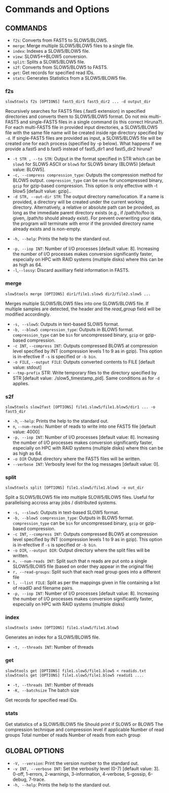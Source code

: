 # Commands and Options

## COMMANDS

* `f2s`:
         Converts from FAST5 to SLOW5/BLOW5.
* `merge`:
         Merge multiple SLOW5/BLOW5 files to a single file.
* `index`:
         Indexes a SLOW5/BLOW5 file.
* `view`:
         SLOW5<->BLOW5 conversion.
* `split`:
         Splits a SLOW5/BLOW5 file.
* `s2f`:
         Converts from SLOW5/BLOW5 to FAST5.
* `get`:
         Get records for specified read IDs.
* `stats`:
         Generates Statistics from a SLOW5/BLOW5 file.



### f2s

`slow5tools f2s [OPTIONS] fast5_dir1 fast5_dir2 ... -d output_dir`

Recursively searches for FAST5 files (.fast5 extension) in specified directories and converts them to SLOW5/BLOW5 format. Do not mix multi-FAST5 and single-FAST5 files in a single command (is this correct Hiruna?). For each multi-FAST5 file in provided input directories, a SLOW5/BLOW5 file with the same file name will be created inside rge directory specified by `-d`. If single-FAST5 files are provided as input, a SLOW5/BLOW5 file will be created one for each process (specified by -p below).
What happens if we provide a.fast5 and b.fast5 instead of fast5_dir1 and fast5_dir2 hiruna?

*  `-t STR , --to STR`:
   Output in the format specified in STR which can be `slow5` for SLOW5 ASCII or `blow5` for SLOW5 binary (BLOW5) [default value: BLOW5].
*  `-c, --compress compression_type`:
   Outputs the compression method for BLOW5 output. `compression_type` can be `none` for uncompressed binary, `gzip` for gzip-based compression. This option is only effective with -t blow5 [default value: gzip]..
*  `-d STR, --out-dir STR`:
   The output directory name/location. If a name is provided, a directory will be created under the current working directory. Alternatively, a relative or absolute path can be provided, as long as the immediate parent directory exists (e.g., if /path/to/foo is given, /path/to should already exist).  For prevent overwriting your data, the program will terminate with error if the provided directory name already exists and is non-empty.
<!--
*  `-c INT`, `--compress INT`:
   Outputs compressed BLOW5 at compression level specified by INT (compression levels 1 to 9 as in gzip). This option is in-efective if `-s` is specified or `-b bin`.
-->
*  `-h, --help`:
   Prints the help to the standard out.
<!--
*  `-i FILE`, `--index FILE`
   Generates SLOW5/BLOW5 index.
*  `-o FILE`, `--output FILE`:
   Outputs converted contents to FILE [default value: stdout]
-->
*  `-p, --iop INT`:
    Number of I/O processes [default value: 8]. Increasing the number of I/O processes makes conversion significantly faster, especially on HPC with RAID systems (multiple disks) where this can be as high as 64.
*   `-l`,`--lossy`:
    Discard auxilliary field information in FAST5.
<!--
*  `--no-merge DIR`:
    Convert each FAST5 file to a separate SLOW5/BLOW5 and write to the directory specified by DIR. `-o` is ineffective with this option.
*  `--no-recursion`:
    Do not recursively search for FAST5 files in specified directories.
-->



### merge

`slow5tools merge [OPTIONS] dir1/file1.slow5 dir2/file2.slow5 ...`

Merges multiple SLOW5/BLOW5 files into one SLOW5/BLOW5 file. If multiple samples are detected, the header and the *read_group* field will be modified accordingly.
*  `-s, --slow5`:
   Outputs in text-based SLOW5 format.
*  `-b, --blow5 compression_type`:
   Outputs in BLOW5 format. `compression_type` can be `bin` for uncompressed binary, `gzip` or gzip-based compression.
*  `-c INT`, `--compress INT`:
   Outputs compressed BLOW5 at compression level specified by INT (compression levels 1 to 9 as in gzip). This option is in-efective if `-s` is specified or `-b bin`.
*  `-o FILE`, `--output FILE`:
   Outputs converted contents to FILE [default value: stdout]
*  `--tmp-prefix` STR:
    Write temporary files to the directory specified by STR [default value: ./slow5_timestamp_pid]. Same conditions as for `-d` applies.

### s2f

`slow5tools slow2fast [OPTIONS] file1.slow5/file1.blow5/dir1 ... -o fast5_dir`

*  `-h`, `--help`:
   Prints the help to the standard out.
*  `n`, `--num-reads`:
   Number of reads to write into one FAST5 file [default value: 4000]
*  `-p, --iop INT`:
   Number of I/O processes [default value: 8]. Increasing the number of I/O processes makes conversion significantly faster, especially on HPC with RAID systems (multiple disks) where this can be as high as 64.
*   `-o DIR`
   Output directory where the FAST5 files will be written.
*  `--verbose INT`:
    Verbosity level for the log messages [default value: 0].


### split

`slow5tools split [OPTIONS] file1.slow5/file1.blow5 -o out_dir`

Split a SLOW5/BLOW5 file into multiple SLOW5/BLOW5 files. Useful for parallelising accross array jobs / distributed systems.

*  `-s, --slow5`:
   Outputs in text-based SLOW5 format.
*  `-b, --blow5 compression_type`:
   Outputs in BLOW5 format. `compression_type` can be `bin` for uncompressed binary, `gzip` or gzip-based compression.
*  `-c INT`, `--compress INT`:
   Outputs compressed BLOW5 at compression level specified by INT (compression levels 1 to 9 as in gzip). This option is in-efective if `-s` is specified or `-b bin`.
*  `-o DIR`, `--output DIR`:
   Output directory where the split files will be written.
*  `n, --num-reads INT`:
   Split such that n reads are put onto a single SLOW5/BLOW5 file (based on order they appear in the original file)
*  `r, --read-groups`:
   Split such that each read group goes into a different file
*  `l, --list FILE`:
   Split as per the mappings given in file containing a list of readID and filename pairs.
*  `-p, --iop INT`:
   Number of I/O processes [default value: 8]. Increasing the number of I/O processes makes conversion significantly faster, especially on HPC with RAID systems (multiple disks)



### index

`slow5tools index [OPTIONS] file1.slow5/file1.blow5`

Generates an index for a SLOW5/BLOW5 file.
* `-t, --threads INT`:
   Number of threads

### get

`slow5tools get [OPTIONS] file1.slow5/file1.blow5 < readids.txt`
`slow5tools get [OPTIONS] file1.slow5/file1.blow5 readid1 ....`

* `-t, --threads INT`:
   Number of threads
* `-K, --batchsize`
   The batch size

Get records for specified read IDs.


### stats

Get statistics of a SLOW5/BLOW5 file
Should print if SLOW5 or BLOW5
The compression technique and compression level if applicable
Number of read groups
Total number of reads
Number of reads from each group


## GLOBAL OPTIONS

*  `-V, --version`:
    Print the version number to the standard out.
*  `-v INT, --verbose INT`:
    Set the verbosity level (0-7) [default value: 3]. 0-off, 1-errors, 2-warnings, 3-information, 4-verbose, 5-gossip, 6-debug, 7-trace.
*  `-h, --help`:
    Prints the help to the standard out.
